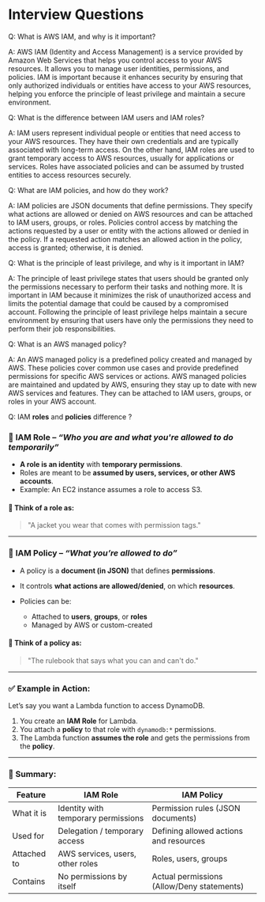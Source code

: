 # Interview Questions

Q: What is AWS IAM, and why is it important?

A: AWS IAM (Identity and Access Management) is a service provided by Amazon Web Services that helps you control access to your AWS resources. It allows you to manage user identities, permissions, and policies. IAM is important because it enhances security by ensuring that only authorized individuals or entities have access to your AWS resources, helping you enforce the principle of least privilege and maintain a secure environment.

Q: What is the difference between IAM users and IAM roles?

A: IAM users represent individual people or entities that need access to your AWS resources. They have their own credentials and are typically associated with long-term access. On the other hand, IAM roles are used to grant temporary access to AWS resources, usually for applications or services. Roles have associated policies and can be assumed by trusted entities to access resources securely.

Q: What are IAM policies, and how do they work?

A: IAM policies are JSON documents that define permissions. They specify what actions are allowed or denied on AWS resources and can be attached to IAM users, groups, or roles. Policies control access by matching the actions requested by a user or entity with the actions allowed or denied in the policy. If a requested action matches an allowed action in the policy, access is granted; otherwise, it is denied.

Q: What is the principle of least privilege, and why is it important in IAM?

A: The principle of least privilege states that users should be granted only the permissions necessary to perform their tasks and nothing more. It is important in IAM because it minimizes the risk of unauthorized access and limits the potential damage that could be caused by a compromised account. Following the principle of least privilege helps maintain a secure environment by ensuring that users have only the permissions they need to perform their job responsibilities.

Q: What is an AWS managed policy?

A: An AWS managed policy is a predefined policy created and managed by AWS. These policies cover common use cases and provide predefined permissions for specific AWS services or actions. AWS managed policies are maintained and updated by AWS, ensuring they stay up to date with new AWS services and features. They can be attached to IAM users, groups, or roles in your AWS account.

Q: IAM **roles** and **policies** difference ?

### 🔐 **IAM Role** – *“Who you are and what you're allowed to do temporarily”*

* **A role is an identity** with **temporary permissions**.
* Roles are meant to be **assumed by users, services, or other AWS accounts**.
* Example: An EC2 instance assumes a role to access S3.

#### 📌 Think of a role as:

> "A jacket you wear that comes with permission tags."

---

### 🧾 **IAM Policy** – *“What you’re allowed to do”*

* A policy is a **document (in JSON)** that defines **permissions**.
* It controls **what actions are allowed/denied**, on which **resources**.
* Policies can be:

  * Attached to **users**, **groups**, or **roles**
  * Managed by AWS or custom-created

#### 📌 Think of a policy as:

> "The rulebook that says what you can and can't do."

---

### ✅ Example in Action:

Let’s say you want a Lambda function to access DynamoDB.

1. You create an **IAM Role** for Lambda.
2. You attach a **policy** to that role with `dynamodb:*` permissions.
3. The Lambda function **assumes the role** and gets the permissions from the **policy**.

---

### 🔄 Summary:

| Feature     | **IAM Role**                        | **IAM Policy**                             |
| ----------- | ----------------------------------- | ------------------------------------------ |
| What it is  | Identity with temporary permissions | Permission rules (JSON documents)          |
| Used for    | Delegation / temporary access       | Defining allowed actions and resources     |
| Attached to | AWS services, users, other roles    | Roles, users, groups                       |
| Contains    | No permissions by itself            | Actual permissions (Allow/Deny statements) |



